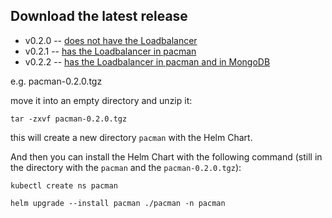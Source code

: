 ## Download the latest release

* v0.2.0 -- [does not have the Loadbalancer](https://github.com/AnaisUrlichs/pacman/releases/tag/pacman-0.2.0)
* v0.2.1 -- [has the Loadbalancer in pacman](https://github.com/AnaisUrlichs/pacman/releases/tag/pacman-0.2.1)
* v0.2.2 -- [has the Loadbalancer in pacman and in MongoDB](https://github.com/AnaisUrlichs/pacman/releases/tag/pacman-0.2.2)

e.g. pacman-0.2.0.tgz 

move it into an empty directory and unzip it:
```
tar -zxvf pacman-0.2.0.tgz
```

this will create a new directory `pacman` with the Helm Chart.

And then you can install the Helm Chart with the following command (still in the directory with the `pacman` and the `pacman-0.2.0.tgz`):
```
kubectl create ns pacman

helm upgrade --install pacman ./pacman -n pacman
```
